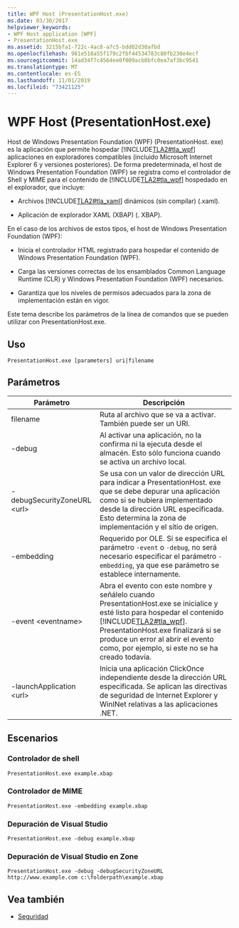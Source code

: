 ```yaml
---
title: WPF Host (PresentationHost.exe)
ms.date: 03/30/2017
helpviewer_keywords:
- WPF Host application [WPF]
- PresentationHost.exe
ms.assetid: 3215bfa1-722c-4ac8-a7c5-bdd02d30afbd
ms.openlocfilehash: 981e518a55f179c2fbf44534783c80fb230e4ecf
ms.sourcegitcommit: 14ad34f7c4564ee0f009acb8bfc0ea7af3bc9541
ms.translationtype: MT
ms.contentlocale: es-ES
ms.lasthandoff: 11/01/2019
ms.locfileid: "73421125"
---
```

# <a name="wpf-host-presentationhostexe"></a>WPF Host (PresentationHost.exe)
Host de Windows Presentation Foundation (WPF) (PresentationHost. exe) es la aplicación que permite hospedar [!INCLUDE[TLA2#tla_wpf](../../../../includes/tla2sharptla-wpf-md.md)] aplicaciones en exploradores compatibles (incluido Microsoft Internet Explorer 6 y versiones posteriores). De forma predeterminada, el host de Windows Presentation Foundation (WPF) se registra como el controlador de Shell y MIME para el contenido de [!INCLUDE[TLA2#tla_wpf](../../../../includes/tla2sharptla-wpf-md.md)] hospedado en el explorador, que incluye:  
  
- Archivos [!INCLUDE[TLA2#tla_xaml](../../../../includes/tla2sharptla-xaml-md.md)] dinámicos (sin compilar) (.xaml).  
  
- Aplicación de explorador XAML (XBAP) (. XBAP).  
  
 En el caso de los archivos de estos tipos, el host de Windows Presentation Foundation (WPF):  
  
- Inicia el controlador HTML registrado para hospedar el contenido de Windows Presentation Foundation (WPF).  
  
- Carga las versiones correctas de los ensamblados Common Language Runtime (CLR) y Windows Presentation Foundation (WPF) necesarios.  
  
- Garantiza que los niveles de permisos adecuados para la zona de implementación están en vigor.  
  
 Este tema describe los parámetros de la línea de comandos que se pueden utilizar con PresentationHost.exe.  
  
## <a name="usage"></a>Uso  
 `PresentationHost.exe [parameters] uri|filename`  
  
## <a name="parameters"></a>Parámetros  
  
|Parámetro|Descripción|  
|---------------|-----------------|  
|filename|Ruta al archivo que se va a activar. También puede ser un URI.|  
|-debug|Al activar una aplicación, no la confirma ni la ejecuta desde el almacén. Esto sólo funciona cuando se activa un archivo local.|  
|-debugSecurityZoneURL \<url>|Se usa con un valor de dirección URL para indicar a PresentationHost. exe que se debe depurar una aplicación como si se hubiera implementado desde la dirección URL especificada. Esto determina la zona de implementación y el sitio de origen.|  
|-embedding|Requerido por OLE. Si se especifica el parámetro `-event` o `-debug`, no será necesario especificar el parámetro `-embedding`, ya que ese parámetro se establece internamente.|  
|-event \<eventname>|Abra el evento con este nombre y señálelo cuando PresentationHost.exe se inicialice y esté listo para hospedar el contenido [!INCLUDE[TLA2#tla_wpf](../../../../includes/tla2sharptla-wpf-md.md)]. PresentationHost.exe finalizará si se produce un error al abrir el evento como, por ejemplo, si este no se ha creado todavía.|  
|-launchApplication \<url>|Inicia una aplicación ClickOnce independiente desde la dirección URL especificada. Se aplican las directivas de seguridad de Internet Explorer y WinINet relativas a las aplicaciones .NET.|  
  
## <a name="scenarios"></a>Escenarios  
  
### <a name="shell-handler"></a>Controlador de shell  
 `PresentationHost.exe example.xbap`  
  
### <a name="mime-handler"></a>Controlador de MIME  
 `PresentationHost.exe -embedding example.xbap`  
  
### <a name="visual-studio-debugging"></a>Depuración de Visual Studio  
 `PresentationHost.exe -debug example.xbap`  
  
### <a name="visual-studio-debugging-in-zone"></a>Depuración de Visual Studio en Zone  
 `PresentationHost.exe -debug -debugSecurityZoneURL http://www.example.com c:\folderpath\example.xbap`  
  
## <a name="see-also"></a>Vea también

- [Seguridad](../security-wpf.md)
